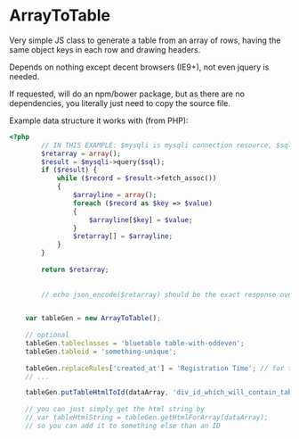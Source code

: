 # ArrayToTable
Very simple JS class to generate a table from an array of rows, having the same object keys in each row and drawing headers.

Depends on nothing except decent browsers (IE9+), not even jquery is needed.

If requested, will do an npm/bower package, but as there are no dependencies, you literally just need to copy the source file.

Example data structure it works with (from PHP):

```php
<?php
        // IN THIS EXAMPLE: $mysqli is mysqli connection resource, $sql is the query which returns rows 
        $retarray = array();
        $result = $mysqli->query($sql);
        if ($result) {
            while ($record = $result->fetch_assoc())
            {
                $arrayline = array();
                foreach ($record as $key => $value)
                {
                    $arrayline[$key] = $value;
                }
                $retarray[] = $arrayline;
            }
        }
        
        return $retarray;
        
        
        // echo json_encode($retarray) should be the exact response over ajax making the "dataArray" variable in JS
```

```js

    var tableGen = new ArrayToTable();
    
    // optional
    tableGen.tableclasses = 'bluetable table-with-oddeven';
    tableGen.tableid = 'something-unique';
    
    tableGen.replaceRules['created_at'] = 'Registration Time'; // for the header text vs the sql col as header
    // ...

    tableGen.putTableHtmlToId(dataArray, 'div_id_which_will_contain_table');
    
    // you can just simply get the html string by
    // var tableHtmlString = tableGen.getHtmlForArray(dataArray);
    // so you can add it to something else than an ID
```

